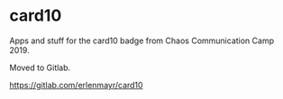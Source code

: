 # card10

Apps and stuff for the card10 badge from Chaos Communication Camp 2019.

Moved to Gitlab.

https://gitlab.com/erlenmayr/card10

